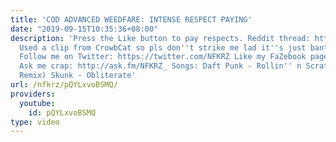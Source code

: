 ```yaml
---
title: 'COD ADVANCED WEEDFARE: INTENSE RESPECT PAYING'
date: "2019-09-15T10:35:36+08:00"
description: 'Press the Like button to pay respects. Reddit thread: http://www.reddit.com/r/montageparodies/comments/2lvkkc/cod_advanced_weedfare_intense_respect_paying/
  Used a clip from CrowbCat so pls don''t strike me lad it''s just banter http://www.youtube.com/user/CrowbCat
  Follow me on Twitter: https://twitter.com/NFKRZ Like my FaZebook page: https://www.facebook.com/NFKRZ1
  Ask me crap: http://ask.fm/NFKRZ_ Songs: Daft Punk - Rollin'' n Scratchin'' (Karetus
  Remix) Skunk - Obliterate'
url: /nfkrz/pQYLxvoBSMQ/
providers:
  youtube:
    id: pQYLxvoBSMQ
type: video
---
```

